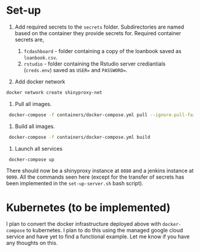 


# Set-up

1. Add required secrets to the `secrets` folder. Subdirectories are named based on the container they provide secrets for. Required container secrets are, 
	1. `fcdashboard` - folder containing a copy of the loanbook saved as `loanbook.csv`.
	1. `rstudio` - folder containing the Rstudio server crediantials (`creds.env`) saved as `USER=` and `PASSWORD=`.

1. Add docker network

```bash
docker network create shinyproxy-net
```

1. Pull all images.

```bash
 docker-compose -f containers/docker-compose.yml pull --ignore-pull-failures
```

1. Build all images.

```bash
 docker-compose -f containers/docker-compose.yml build
```

1. Launch all services

```bash
 docker-compose up
```

There should now be a shinyproxy instance at `8080` and a jenkins instance at `9090`. All the commands seen here (except for the transfer of secrets has been implemented in the `set-up-server.sh` bash script).

# Kubernetes (to be implemented)

I plan to convert the docker infrastructure deployed above with `docker-compose` to kubernetes. I plan to do this using the managed google cloud service and have yet to find a functional example. Let me know if you have any thoughts on this.
